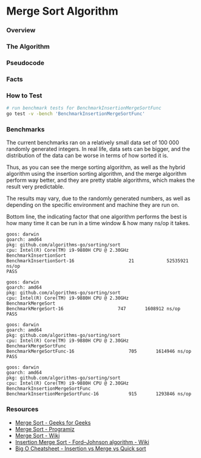# Merge Sort Algorithm

### Overview

### The Algorithm

### Pseudocode

### Facts

### How to Test

```bash
# run benchmark tests for BenchmarkInsertionMergeSortFunc
go test -v -bench 'BenchmarkInsertionMergeSortFunc'
```

### Benchmarks

The current benchmarks ran on a relatively small
data set of 100 000 randomly generated integers.
In real life, data sets can be bigger, and the distribution
of the data can be worse in terms of how sorted it is.

Thus, as you can see the merge sorting algorithm, as well as the
hybrid algorithm using the insertion sorting algorithm,
and the merge algorithm perform way better, and they are
pretty stable algorithms, which makes the result very predictable.

The results may vary, due to the randomly generated numbers,
as well as depending on the specific environment and machine
they are run on.

Bottom line, the indicating factor that one algorithm performs
the best is how many time it can be run in a time window
& how many ns/op it takes.

```text
goos: darwin
goarch: amd64
pkg: github.com/algorithms-go/sorting/sort
cpu: Intel(R) Core(TM) i9-9880H CPU @ 2.30GHz
BenchmarkInsertionSort
BenchmarkInsertionSort-16    	             21	           52535921 ns/op
PASS

goos: darwin
goarch: amd64
pkg: github.com/algorithms-go/sorting/sort
cpu: Intel(R) Core(TM) i9-9880H CPU @ 2.30GHz
BenchmarkMergeSort
BenchmarkMergeSort-16    	             747	   1608912 ns/op
PASS

goos: darwin
goarch: amd64
pkg: github.com/algorithms-go/sorting/sort
cpu: Intel(R) Core(TM) i9-9880H CPU @ 2.30GHz
BenchmarkMergeSortFunc
BenchmarkMergeSortFunc-16    	             705	   1614946 ns/op
PASS

goos: darwin
goarch: amd64
pkg: github.com/algorithms-go/sorting/sort
cpu: Intel(R) Core(TM) i9-9880H CPU @ 2.30GHz
BenchmarkInsertionMergeSortFunc
BenchmarkInsertionMergeSortFunc-16    	     915	   1293846 ns/op
```

### Resources

- [Merge Sort - Geeks for Geeks](https://www.geeksforgeeks.org/merge-sort/)
- [Merge Sort - Programiz](https://www.programiz.com/dsa/merge-sort)
- [Merge Sort - Wiki](https://en.wikipedia.org/wiki/Merge_sort)
- [Insertion Merge Sort - Ford–Johnson algorithm - Wiki](https://en.wikipedia.org/wiki/Merge-insertion_sort)
- [Big O Cheatsheet - Insertion vs Merge vs Quick sort](https://www.bigocheatsheet.com/)
